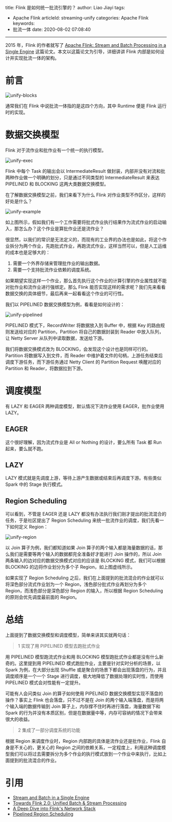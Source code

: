 title: Flink 是如何统一批流引擎的？
author: Liao Jiayi
tags:
  - Apache Flink
articleId: streaming-unify
categories: Apache Flink
keywords:
  - 批流一体
date: 2020-08-02 07:08:40
---

2015 年，Flink 的作者就写了 [Apache Flink: Stream and Batch Processing in a Single Engine](http://asterios.katsifodimos.com/assets/publications/flink-deb.pdf) 这篇论文。本文以这篇论文为引导，详细讲讲 Flink 内部是如何设计并实现批流一体的架构。

# 前言

![unify-blocks](http://www.liaojiayi.com/assets/unify-blocks.png)

通常我们在 Flink 中说批流一体指的是这四个方向，其中 Runtime 便是 Flink 运行时的实现。

# 数据交换模型

Flink 对于流作业和批作业有一个统一的执行模型。

![unify-exec](http://www.liaojiayi.com/assets/unify-exec.png)

Flink 中每个 Task 的输出会以 IntermediateResult 做封装，内部并没有对流和批两种作业做一个明确的划分，只是通过不同类型的 IntermediateResult 来表达 PIPELINED 和 BLOCKING 这两大类数据交换模型。

在了解数据交换模型之前，我们来看下为什么 Flink 对作业类型不作区分，这样的好处是什么？

![unify-example](http://www.liaojiayi.com/assets/unify-example2.png)

如上图所示，假如我们有一个工作需要将批式作业执行结果作为流式作业的启动输入，那怎么办？这个作业是算批作业还是流作业？

很显然，以我们的常识是无法定义的，而现有的工业界的办法也是如此，将这个作业拆分为两个作业，先跑批式作业，再跑流式作业，这样当然可以，但是人工运维的成本也是足够大的：

1. 需要一个外界存储来管理批作业的输出数据。
2. 需要一个支持批流作业依赖的调度系统。

如果期望实现这样一个作业，那么首先执行这个作业的计算引擎的作业属性就不能对批作业和流作业进行强绑定。那么 Flink 能否实现这样的需求呢？我们先来看看数据交换的具体细节，最后再来一起看看这个作业的可行性。

我们以 PIPELINED 数据交换模型为例，看看是如何设计的：

![unify-pipelined](http://www.liaojiayi.com/assets/unify-pipelined.png)

PIPELINED 模式下，RecordWriter 将数据放入到 Buffer 中，根据 Key 的路由规则发送给对应的 Partition，Partition 将自己的数据封装到 Reader 中放入队列，让 Netty Server 从队列中读取数据，发送给下游。 

我们将数据交换模式改为 BLOCKING，会发现这个设计也是同样可行的。Partition 将数据写入到文件，而 Reader 中维护着文件的句柄，上游任务结束后调度下游任务，而下游任务通过 Netty Client 的 Partition Request 唤醒对应的 Partition 和 Reader，将数据拉到下游。

# 调度模型

有 LAZY 和 EAGER 两种调度模型，默认情况下流作业使用 EAGER，批作业使用 LAZY。

## EAGER

这个很好理解，因为流式作业是 All or Nothing 的设计，要么所有 Task 都 Run 起来，要么就不跑。

## LAZY

LAZY 模式就是先调度上游，等待上游产生数据或结束后再调度下游。有些类似 Spark 中的 Stage 执行模式。

## Region Scheduling

可以看到，不管是 EAGER 还是 LAZY 都没有办法执行我们刚才提出的批流混合的任务，于是社区提出了 Region Scheduling 来统一批流作业的调度，我们先看一下如何定义 Region：

![unify-region](http://www.liaojiayi.com/assets/unify-region.png)

以 Join 算子为例，我们都知道如果 Join 算子的两个输入都是海量数据的话，那么我们是需要等两个输入的数据都完全准备好才能进行 Join 操作的，所以 Join 两条输入的边对应的数据交换模式对应的应该是 BLOCKING 模式，我们可以根据 BLOCKING 的边将作业划分为多个子 Region，如上图虚线所示。

如果实现了 Region Scheduling 之后，我们在上面提到的批流混合的作业就可以将深色部分流式作业划为一个 Region，浅色部分批式作业再划分为多个 Region，而浅色部分是深色部分 Region 的输入，所以根据 Region Scheduling 的原则会优先调度最前面的 Region。


# 总结

上面提到了数据交换模型和调度模型，简单来讲其实就两句话：

> 1 实现了用 PIPELINED 模型去跑批式作业

用 PIPELINED 模型跑流式作业和用 BLOCKING 模型跑批式作业都是没有什么新奇的。这里提到用 PIPELINED 模式跑批作业，主要是针对实时分析的场景，以 Spark 为例，在大部分出现 Shuffle 或是聚合的场景下都会出现落盘的行为，并且调度顺序是一个一个 Stage 进行调度，极大地降低了数据处理的实时性，而使用 PIPELINED 模式会对性能有一定提升。

可能有人会问类似 Join 的算子如何使用 PIPELINED 数据交换模型实现不落盘的操作？事实上 Flink 也会落盘，只不过不是在 Join 的两个输入端落盘，而是将两个输入端的数据传输到 Join 算子上，内存撑不住时再进行落盘，海量数据下和 Spark 的行为并没有本质区别，但是在数据量中等，内存可容纳的情况下会带来很大的收益。

> 2 集成了一部分调度系统的功能

根据 Region 来调度作业时，Region 内部跑的具体是流作业还是批作业，Flink 自身是不关心的，更关心的 Region 之间的依赖关系，一定程度上，利用这种调度模型我们可以将过去需要拆分为多个作业的执行模式放到一个作业中来执行，比如上面提到的批流混合的作业。

# 引用

* [Stream and Batch in a Single Engine](http://asterios.katsifodimos.com/assets/publications/flink-deb.pdf)
* [Towards Flink 2.0: Unified Batch & Stream Processing](https://www.slideshare.net/FlinkForward/towards-flink-20-unified-batch-stream-processing-aljoscha-krettek-ververica-185815165)
* [A Deep Dive into Flink's Network Stack](https://flink.apache.org/2019/06/05/flink-network-stack.html#:~:text=Credit%2Dbased%20flow%20control%20makes,the%20mechanisms%20Flink%20had%20before.)
* [Pipelined Region Scheduling](https://cwiki.apache.org/confluence/display/FLINK/FLIP-119+Pipelined+Region+Scheduling)
